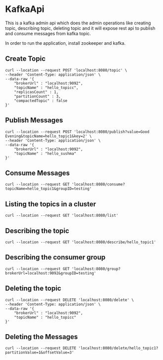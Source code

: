 # KafkaApi

This is a kafka admin api which does the admin operations like creating topic, describing topic, deleting topic and it will expose rest api to publish and consume messages from kafka topic.

In order to run the application, install zookeeper and kafka.

## Create Topic

```aidl
curl --location --request POST 'localhost:8080/topic' \
--header 'Content-Type: application/json' \
--data-raw '{
    "brokerUrl" : "localhost:9092",
    "topicName" : "hello_topicc",
    "replicasCount" : 1,
    "partitionCount" : 3,
    "compactedTopic" : false
}'
```

## Publish Messages

```aidl
curl --location --request POST 'localhost:8080/publish?value=Good Evening&topicName=hello_topic1&key=2' \
--header 'Content-Type: application/json' \
--data-raw '{
    "brokerUrl" : "localhost:9092",
    "topicName" : "hello_sushma"
}'
```

## Consume Messages

```aidl
curl --location --request GET 'localhost:8080/consume?topicName=hello_topic1&groupID=testing'
```

## Listing the topics in a cluster

```aidl
curl --location --request GET 'localhost:8080/list'
```

## Describing the topic

```aidl
curl --location --request GET 'localhost:8080/describe/hello_topic1'
```

## Describing the consumer group

```aidl
curl --location --request GET 'localhost:8080/group?brokerUrl=localhost:9092&groupID=testing'
```

## Deleting the topic

```aidl
curl --location --request DELETE 'localhost:8080/delete' \
--header 'Content-Type: application/json' \
--data-raw '{
    "brokerUrl" : "localhost:9092",
    "topicName" : "hello_topicc"
}'
```

## Deleting the Messages

```aidl
curl --location --request DELETE 'localhost:8080/delete/hello_topic1?partitionValue=1&offsetValue=3'
```

